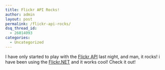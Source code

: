 ```yaml
---
title: Flickr API Rocks!
author: admin
layout: post
permalink: /flickr-api-rocks/
dsq_thread_id:
  - 26014093
categories:
  - Uncategorized
---
```

I have only started to play with the [Flickr API][1] last night, and man, it rocks! i have been using the [Flickr.NET][2] and it works cool! Check it out!

 [1]: http://www.flickr.com/services/api/
 [2]: http://flickrdotnet.wdevs.com/